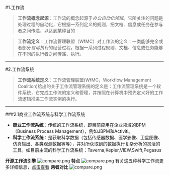 #1.工作流
>**工作流概念起源**：工作流的概念起源于*办公自动化领域*。它所关注的问题是处理过程的自动化，它根据一系列定义的规则，把文档、信息或任务在参与者之间传递，以达到某种目的

>**工作流定义**：工作流管理联盟（WfMC）对工作流的定义：一类能够完全或者部分*自动执行*的经营过程，根据一系列过程规则、文档、信息或任务能够在不同的执行者之间传递、执行。

---
#2.工作流系统
>**工作流系统定义**：工作流管理联盟(WfMC，Workflow Management Coalition)给出的关于工作流管理系统的定义是：工作流管理系统是一个软件系统，它完成工作流的定义和管理，并按照在计算机中预先定义好的工作流逻辑推进工作流实例的执行。

---

###2.1商业工作流系统与科学工作流系统

+  **商业工作流系统**：传统的工作流系统，即目前应用在企业领域的BPM（Business Process Management），例如JBPM和Activiti。
+  **科学工作流系统**：是获取科学数据（包括传感器数据、医学影像、卫星图像、仿真输出、各类观测数据等等），并对所获取到的数据执行复杂分析的灵活的工具。如目前主流的科学工作流系统：Taverna,Kepler,VIEW,Swift,Pegasus

**开源工作流引擎**
![compare.png](https://github.com/jennyzhang8800/FlowControl/blob/master/pictures/workflow-engine.PNG)
**特点**
![compare.png](https://github.com/jennyzhang8800/FlowControl/blob/master/pictures/workflow-table.PNG)
有关这五种科学工作流更多详细信息，[点击查看](https://github.com/jennyzhang8800/FlowControl/blob/master/%E5%8F%82%E8%80%83%E6%96%87%E7%8C%AE/%E7%A7%91%E5%AD%A6%E5%B7%A5%E4%BD%9C%E6%B5%81/%E7%A7%91%E5%AD%A6%E5%B7%A5%E4%BD%9C%E6%B5%81%E6%8A%A5%E5%91%8A.doc)
**两者对比**
![compare.png](https://github.com/jennyzhang8800/FlowControl/blob/master/pictures/compare.PNG)
